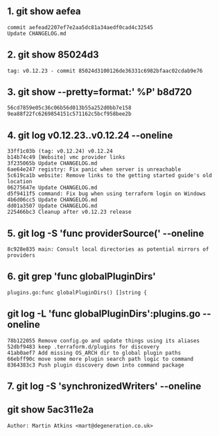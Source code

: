## 1.	git show aefea

```
commit aefead2207ef7e2aa5dc81a34aedf0cad4c32545
Update CHANGELOG.md
```

## 2.	git show 85024d3
```
tag: v0.12.23 - commit 85024d3100126de36331c6982bfaac02cdab9e76
```

## 3.	git show --pretty=format:' %P' b8d720
```
56cd7859e05c36c06b56d013b55a252d0bb7e158 
9ea88f22fc6269854151c571162c5bcf958bee2b
```

## 4.	git log  v0.12.23..v0.12.24  --oneline
```
33ff1c03b (tag: v0.12.24) v0.12.24
b14b74c49 [Website] vmc provider links
3f235065b Update CHANGELOG.md
6ae64e247 registry: Fix panic when server is unreachable
5c619ca1b website: Remove links to the getting started guide's old location
06275647e Update CHANGELOG.md
d5f9411f5 command: Fix bug when using terraform login on Windows
4b6d06cc5 Update CHANGELOG.md
dd01a3507 Update CHANGELOG.md
225466bc3 Cleanup after v0.12.23 release
```

## 5.	git log -S 'func providerSource(' --oneline
```
8c928e835 main: Consult local directories as potential mirrors of providers
```

## 6.	git grep 'func globalPluginDirs'
```
plugins.go:func globalPluginDirs() []string {
```
## git log -L 'func globalPluginDirs':plugins.go --oneline
```
78b122055 Remove config.go and update things using its aliases
52dbf9483 keep .terraform.d/plugins for discovery
41ab0aef7 Add missing OS_ARCH dir to global plugin paths
66ebff90c move some more plugin search path logic to command
8364383c3 Push plugin discovery down into command package
```
## 7.	git log -S 'synchronizedWriters' --oneline
## git show 5ac311e2a
```
Author: Martin Atkins <mart@degeneration.co.uk>
```
